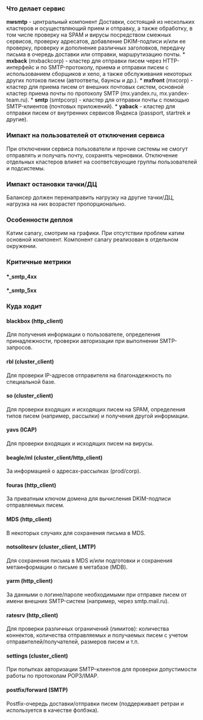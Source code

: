 ### Что делает сервис
**nwsmtp** - центральный компонент Доставки, состоящий из нескольких кластеров и осуществляющий прием и отправку, а также обработку, в том числе проверку на SPAM и вирусы посредством смежных сервисов, проверку адресатов, добавление DKIM-подписи и/или ее проверку, проверку и дополнение различных заголовков, передачу письма в очередь доставки или отправки, маршрутизацию почты.
    * **mxback** (mxbackcorp) - кластер для отправки писем через HTTP-интерфейс и по SMTP-протоколу, приема и отправки писем с использованием сборщиков и xeno, а также обслуживания некоторых других потоков писем (автоответы, баунсы и др.).
    * **mxfront** (mxcorp) - кластер для приема писем от внешних почтовых систем, основной кластер приема почты по протоколу SMTP (mx.yandex.ru, mx.yandex-team.ru).
    * **smtp** (smtpcorp) - кластер для отправки почты с помощью SMTP-клиентов (почтовых приложений).
    * **yaback** - кластер для отправки писем от внутренних сервисов Яндекса (passport, startrek и другие).

### Импакт на пользователей от отключения сервиса
При отключении сервиса пользователи и прочие системы не смогут отправлять и получать почту, сохранять черновики. Отключение отдельных кластеров влияет на соответсвующие группы пользователей и подсистемы.

### Импакт остановки тачки/ДЦ
Балансер должен перенаправить нагрузку на другие тачки/ДЦ, нагрузка на них возрастет пропорционально.

### Особенности деплоя
Катим canary, смотрим на графики. При отсутствии проблем катим основной компонент. Компонент canary реализован в отдельном окружении.

### Критичные метрики
#### *_smtp_4xx
#### *_smtp_5xx

### Куда ходит
#### blackbox (http_client)
Для получения информации о пользователе, определения принадлежности, проверки авторизации при выполнении SMTP-запросов.
#### rbl (cluster_client)
Для проверки IP-адресов отправителя на благонадежность по специальной базе.
#### so (cluster_client)
Для проверки входящих и исходящих писем на SPAM, определения типов писем (например, рассылки) и получения другой информации.
#### yavs (ICAP)
Для проверки входящих и исходящих писем на вирусы.
#### beagle/ml (cluster_client/http_client)
За информацией о адресах-рассылках (prod/corp).
#### fouras (http_client)
За приватным ключом домена для вычисления DKIM-подписи отправляемых писем.
#### MDS (http_client)
В некоторых случаях для сохранения письма в MDS.
#### notsolitesrv (cluster_client, LMTP)
Для сохранения письма в MDS и/или подготовки и сохранения метаинформации о письме в метабазе (MDB).
#### yarm (http_client)
За данными о логине/пароле необходимыми при отправке писем от имени внешних SMTP-систем (например, через smtp.mail.ru).
#### ratesrv (http_client)
Для проверки различных ограничений (лимитов): количества коннектов, количества отправляемых и получаемых писем с учетом отправителей/получателей, размеров писем и т.п.
#### settings (cluster_client)
При попытках авторизации SMTP-клиентов для проверки допустимости работы по протоколам POP3/IMAP.
#### postfix/forward (SMTP)
Postfix-очередь доставки/отправки писем (поддерживает ретраи и используется в качестве фолбэка).
